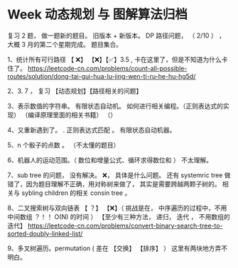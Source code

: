 # Week 动态规划 与 图解算法归档


复习 2 题， 做一题新的题目。 旧版本 + 新版本。 DP 路径问题， （ 2/10 ） ， 大概 3 月的第二个星期完成。 题目集合。 

1、统计所有可行路径 【 ❌】 【❌】【✅】3.5 , 卡在这里了，但是不知道为什么卡住了。 https://leetcode-cn.com/problems/count-all-possible-routes/solution/dong-tai-gui-hua-lu-jing-wen-ti-ru-he-hu-hg5d/

2、3. 7 ， 复习 【动态规划】【路径相关的问题】

3、表示数值的字符串。 有限状态自动机。 如何进行相关编程。（正则表达式的实现） （编译原理里面的相关书籍） （）

4、又重新遇到了。 . 正则表达式匹配 。 有限状态自动机器。 

5、n 个骰子的点数 。 （不太懂的题目） 

6、机器人的运动范围。（ 数位和增量公式、循环求得数位和 ） 不太理解。 

7、sub tree 的问题， 没有解决。 ❌， 具体是什么问题。 还有 systemric tree 做错了，因为题目理解不正确，用对称树来做了， 其实是需要跨越两颗子树的。 相关与 sybling children 的相关 consin tree 。 

8、二叉搜索树与双向链表 【 ？】 【❌】（ 挑战是在， 中序遍历的过程中，不用 中间数组 ？！！ O(N) 的时间 ） 【至少有三种方法， 递归， 迭代 ， 不用数组的迭代】 https://leetcode-cn.com/problems/convert-binary-search-tree-to-sorted-doubly-linked-list/ 


9、多叉树遍历。permutation ( 差在 【交换】 【排序】 ） 这里有两块地方弄不明白。 
